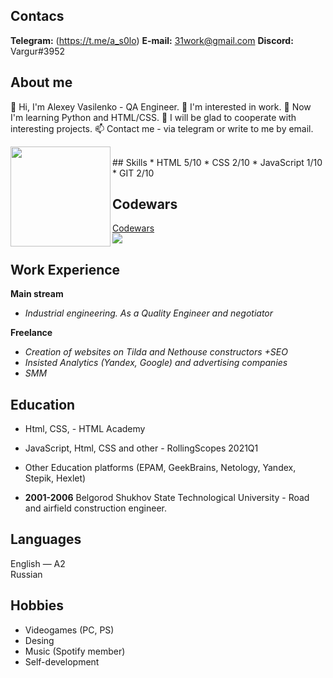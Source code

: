 ## Contacs
**Telegram:** (https://t.me/a_s0lo)
**E-mail:** 31work@gmail.com
**Discord:** Vargur#3952

## About me
👋 Hi, I'm Alexey Vasilenko - QA Engineer.
👀 I'm interested in work.
🌱 Now I'm learning Python and HTML/CSS.
💞️ I will be glad to cooperate with interesting projects.
📫 Contact me - via telegram or write to me by email.

<img height="160em" align="left" src="https://github-readme-stats.vercel.app/api/top-langs/?username=Vargur31rus&layout=compact&theme=buefy&hide_border=none"/>

<br>
## Skills
* HTML 5/10
* CSS 2/10
* JavaScript 1/10
* GIT 2/10

## Codewars
[Codewars](https://www.codewars.com/users/Vargur31rus)   
![](https://www.codewars.com/users/Vargur31rus/badges/large)

## Work Experience
**Main stream**
* *Industrial engineering. As a Quality Engineer and negotiator* 

**Freelance**
* *Creation of websites on Tilda and Nethouse constructors +SEO*
* *Insisted Analytics (Yandex, Google) and advertising companies*
* *SMM*

## Education
* Html, CSS, - HTML Academy
* JavaScript, Html, CSS and other - RollingScopes 2021Q1
* Other Education platforms (EPAM, GeekBrains, Netology, Yandex, Stepik, Hexlet)

* **2001-2006** Belgorod Shukhov State Technological University -
Road and airfield construction engineer.

## Languages
English — A2 \
Russian

## Hobbies
* Videogames (PC, PS)
* Desing 
* Music (Spotify member)
* Self-development



